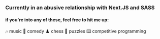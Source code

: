 ### Currently in an abusive relationship with Next.JS and SASS
#### if you're into any of these, feel free to hit me up: 
🎶 music 
🎤 comedy 
♟️ chess
🧩 puzzles
⌨️ competitive programming


<!--
**helggii/helggii** is a ✨ _special_ ✨ repository because its `README.md` (this file) appears on your GitHub profile.

Here are some ideas to get you started:

- 🔭 I’m currently working on ...
- 🌱 I’m currently learning ...
- 👯 I’m looking to collaborate on ...
- 🤔 I’m looking for help with ...
- 💬 Ask me about ...
- 📫 How to reach me: ...
- 😄 Pronouns: ...
- ⚡ Fun fact: ...
-->
